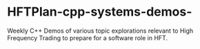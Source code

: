 # HFTPlan-cpp-systems-demos-
Weekly C++ Demos of various topic explorations relevant to High Frequency Trading to prepare for a software role in HFT. 
